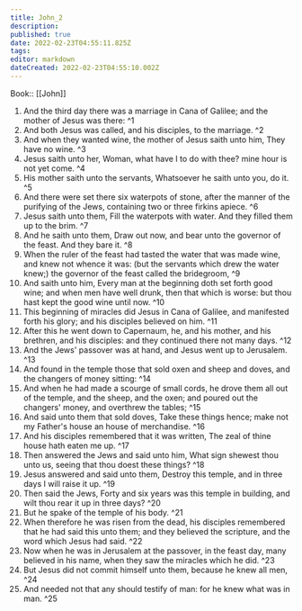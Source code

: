 ```yaml
---
title: John_2
description: 
published: true
date: 2022-02-23T04:55:11.825Z
tags: 
editor: markdown
dateCreated: 2022-02-23T04:55:10.002Z
---
```


 Book:: [[John]]
 1. And the third day there was a marriage in Cana of Galilee; and the mother of Jesus was there: ^1
 2. And both Jesus was called, and his disciples, to the marriage. ^2
 3. And when they wanted wine, the mother of Jesus saith unto him, They have no wine. ^3
 4. Jesus saith unto her, Woman, what have I to do with thee? mine hour is not yet come. ^4
 5. His mother saith unto the servants, Whatsoever he saith unto you, do it. ^5
 6. And there were set there six waterpots of stone, after the manner of the purifying of the Jews, containing two or three firkins apiece. ^6
 7. Jesus saith unto them, Fill the waterpots with water. And they filled them up to the brim. ^7
 8. And he saith unto them, Draw out now, and bear unto the governor of the feast. And they bare it. ^8
 9. When the ruler of the feast had tasted the water that was made wine, and knew not whence it was: (but the servants which drew the water knew;) the governor of the feast called the bridegroom, ^9
 10. And saith unto him, Every man at the beginning doth set forth good wine; and when men have well drunk, then that which is worse: but thou hast kept the good wine until now. ^10
 11. This beginning of miracles did Jesus in Cana of Galilee, and manifested forth his glory; and his disciples believed on him. ^11
 12. After this he went down to Capernaum, he, and his mother, and his brethren, and his disciples: and they continued there not many days. ^12
 13. And the Jews' passover was at hand, and Jesus went up to Jerusalem. ^13
 14. And found in the temple those that sold oxen and sheep and doves, and the changers of money sitting: ^14
 15. And when he had made a scourge of small cords, he drove them all out of the temple, and the sheep, and the oxen; and poured out the changers' money, and overthrew the tables; ^15
 16. And said unto them that sold doves, Take these things hence; make not my Father's house an house of merchandise. ^16
 17. And his disciples remembered that it was written, The zeal of thine house hath eaten me up. ^17
 18. Then answered the Jews and said unto him, What sign shewest thou unto us, seeing that thou doest these things? ^18
 19. Jesus answered and said unto them, Destroy this temple, and in three days I will raise it up. ^19
 20. Then said the Jews, Forty and six years was this temple in building, and wilt thou rear it up in three days? ^20
 21. But he spake of the temple of his body. ^21
 22. When therefore he was risen from the dead, his disciples remembered that he had said this unto them; and they believed the scripture, and the word which Jesus had said. ^22
 23. Now when he was in Jerusalem at the passover, in the feast day, many believed in his name, when they saw the miracles which he did. ^23
 24. But Jesus did not commit himself unto them, because he knew all men, ^24
 25. And needed not that any should testify of man: for he knew what was in man. ^25
